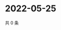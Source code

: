 # 2022-05-25

共 0 条

<!-- BEGIN WEIBO -->
<!-- 最后更新时间 Wed May 25 2022 11:16:50 GMT+0800 (China Standard Time) -->

<!-- END WEIBO -->
